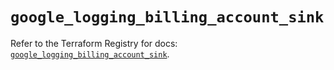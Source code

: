 # `google_logging_billing_account_sink`

Refer to the Terraform Registry for docs: [`google_logging_billing_account_sink`](https://registry.terraform.io/providers/hashicorp/google/6.32.0/docs/resources/logging_billing_account_sink).
